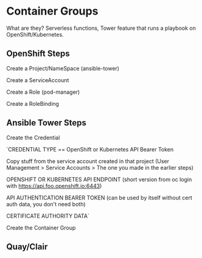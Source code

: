 # Container Groups

What are they? 
Serverless functions, Tower feature that runs a playbook on OpenShift/Kubernetes.

## OpenShift Steps

Create a Project/NameSpace (ansible-tower)

Create a ServiceAccount

Create a Role (pod-manager)

Create a RoleBinding

## Ansible Tower Steps 

Create the Credential

`CREDENTIAL TYPE == OpenShift or Kubernetes API Bearer Token

Copy stuff from the service account created in that project (User Management > Service Accounts > The one you made in the earlier steps)

OPENSHIFT OR KUBERNETES API ENDPOINT (short version from oc login with https://api.foo.openshift.io:6443)

API AUTHENTICATION BEARER TOKEN (can be used by itself without cert auth data, you don't need both)

CERTIFICATE AUTHORITY DATA`

Create the Container Group



## Quay/Clair









